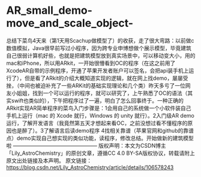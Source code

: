 # AR_small_demo-move_and_scale_object-
总结下菜鸟4天来（第1天用Scachup做模型了）的收获，走了很大弯路：以前做c数值模拟，Java很早前写过小程序，因为跨专业申博想做个展示模型，毕竟建筑自己很弱计算机好些，也就是把建筑模型放到真实场景中，可以移动变大小，用的mac和iPhone，所以用ARkit，一开始很懵看到OC的程序（在这之前用了XcodeAR自带的示例程序，开通了苹果开发者账户可以签名，会把api装手机上运行了），但是看了ARkit的介绍大概知道实现的逻辑，就在网上找demo，屡屡受挫，（中间也被迫补充了一些ARKit的基础实现理论和几个类）昨天多亏了一位网友小姐姐，找到一个可以运行的程序，就可以研究了，上午熟悉了OC的语法（其实swift也类似的），下午把程序过了一遍，明白了怎么回事终于。一种正确的ARkit实现AR简单程序的菜鸟入门步骤是：1会用自己的系统做一个小软件装自己手机上运行（mac 的 Xcode 就行，Windows 的 unity 就行）。2入门级AR demo运行，了解开发语言（我竟然第五天才想起来看OC，之前没想过看不懂程序的原因也是醉了）。3了解语言后读demo程序 4找相关靠谱（苹果官网和github的靠谱点）demo实现自己想实现的类似功能，读程序，修改总结。开始做新的建筑模型啦 ———————————————— 版权声明：本文为CSDN博主「Lily_AstroChemistry」的原创文章，遵循CC 4.0 BY-SA版权协议，转载请附上原文出处链接及本声明。 原文链接：https://blog.csdn.net/Lily_AstroChemistry/article/details/106578243
